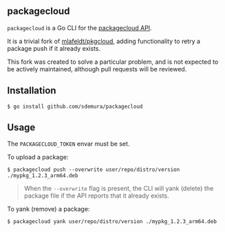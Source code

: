 ## packagecloud

`packagecloud` is a Go CLI for the [packagecloud API](https://packagecloud.io/docs/api).

It is a trivial fork of [mlafeldt/pkgcloud](https://github.com/mlafeldt/pkgcloud),
adding functionality to retry a package push if it already exists.

This fork was created to solve a particular problem, and is not expected to
be actively maintained, although pull requests will be reviewed.

## Installation

```shell
$ go install github.com/sdemura/packagecloud
```

## Usage

The `PACKAGECLOUD_TOKEN` envar must be set.

To upload a package:

```shell
$ packagecloud push --overwrite user/repo/distro/version ./mypkg_1.2.3_arm64.deb
```

> When the `--overwrite` flag is present, the CLI will yank (delete) the package file
if the API reports that it already exists.

To yank (remove) a package:

```shell
$ packagecloud yank user/repo/distro/version ./mypkg_1.2.3_arm64.deb
```
